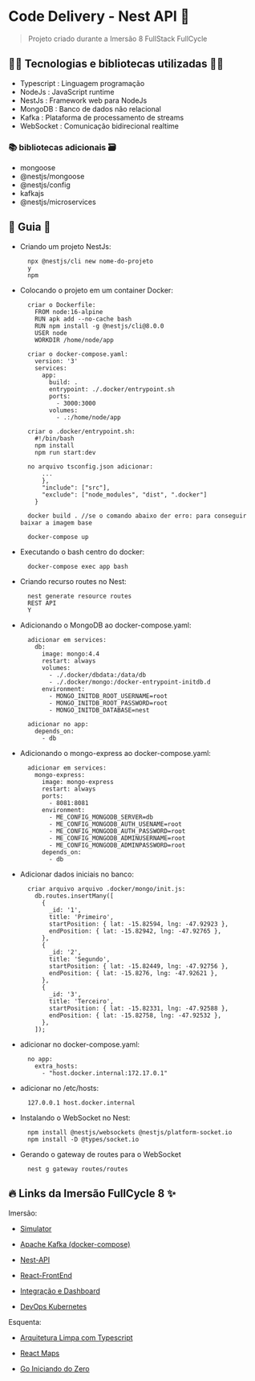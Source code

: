 # Code Delivery - Nest API 🚀

> Projeto criado durante a Imersão 8 FullStack FullCycle

## 👨‍💻 Tecnologias e bibliotecas utilizadas 👩‍💻

- Typescript : Linguagem programação
- NodeJs : JavaScript runtime
- NestJs : Framework web para NodeJs
- MongoDB : Banco de dados não relacional
- Kafka : Plataforma de processamento de streams
- WebSocket : Comunicação bidirecional realtime

### 📚 bibliotecas adicionais 🗃️

- mongoose
- @nestjs/mongoose
- @nestjs/config
- kafkajs
- @nestjs/microservices

## 📖 Guia 📃

- Criando um projeto NestJs:

        npx @nestjs/cli new nome-do-projeto
        y
        npm

- Colocando o projeto em um container Docker:

        criar o Dockerfile:
          FROM node:16-alpine
          RUN apk add --no-cache bash
          RUN npm install -g @nestjs/cli@8.0.0
          USER node
          WORKDIR /home/node/app

        criar o docker-compose.yaml:
          version: '3'
          services:
            app:
              build: .
              entrypoint: ./.docker/entrypoint.sh
              ports:
                - 3000:3000
              volumes:
                - .:/home/node/app

        criar o .docker/entrypoint.sh:
          #!/bin/bash
          npm install
          npm run start:dev

        no arquivo tsconfig.json adicionar:
            ...
            },
            "include": ["src"],
            "exclude": ["node_modules", "dist", ".docker"]
          }

        docker build . //se o comando abaixo der erro: para conseguir baixar a imagem base

        docker-compose up

- Executando o bash centro do docker:

        docker-compose exec app bash

- Criando recurso routes no Nest:

        nest generate resource routes
        REST API
        Y

- Adicionando o MongoDB ao docker-compose.yaml:

        adicionar em services:
          db:
            image: mongo:4.4
            restart: always
            volumes:
              - ./.docker/dbdata:/data/db
              - ./.docker/mongo:/docker-entrypoint-initdb.d
            environment:
              - MONGO_INITDB_ROOT_USERNAME=root
              - MONGO_INITDB_ROOT_PASSWORD=root
              - MONGO_INITDB_DATABASE=nest

        adicionar no app:
          depends_on:
            - db

- Adicionando o mongo-express ao docker-compose.yaml:

        adicionar em services:
          mongo-express:
            image: mongo-express
            restart: always
            ports:
              - 8081:8081
            environment:
              - ME_CONFIG_MONGODB_SERVER=db
              - ME_CONFIG_MONGODB_AUTH_USENAME=root
              - ME_CONFIG_MONGODB_AUTH_PASSWORD=root
              - ME_CONFIG_MONGODB_ADMINUSERNAME=root
              - ME_CONFIG_MONGODB_ADMINPASSWORD=root
            depends_on:
              - db

- Adicionar dados iniciais no banco:

        criar arquivo arquivo .docker/mongo/init.js:
          db.routes.insertMany([
            {
              _id: '1',
              title: 'Primeiro',
              startPosition: { lat: -15.82594, lng: -47.92923 },
              endPosition: { lat: -15.82942, lng: -47.92765 },
            },
            {
              _id: '2',
              title: 'Segundo',
              startPosition: { lat: -15.82449, lng: -47.92756 },
              endPosition: { lat: -15.8276, lng: -47.92621 },
            },
            {
              _id: '3',
              title: 'Terceiro',
              startPosition: { lat: -15.82331, lng: -47.92588 },
              endPosition: { lat: -15.82758, lng: -47.92532 },
            },
          ]);

- adicionar no docker-compose.yaml:

        no app:
          extra_hosts:
            - "host.docker.internal:172.17.0.1"

- adicionar no /etc/hosts:

        127.0.0.1 host.docker.internal

- Instalando o WebSocket no Nest:

        npm install @nestjs/websockets @nestjs/platform-socket.io
        npm install -D @types/socket.io

- Gerando o gateway de routes para o WebSocket

        nest g gateway routes/routes

## 🔥 Links da Imersão FullCycle 8 ✨

Imersão:

- [Simulator](https://github.com/rodolfoHOk/fullcycle.imersaofsfc2/tree/main/simulator)

- [Apache Kafka (docker-compose)](https://github.com/rodolfoHOk/fullcycle.imersaofsfc2/tree/main/apache-kafka)

- [Nest-API](https://github.com/rodolfoHOk/fullcycle.imersaofsfc2/tree/main/nest-api)

- [React-FrontEnd](https://github.com/rodolfoHOk/fullcycle.imersaofsfc2/tree/main/react-frontend)

- [Integração e Dashboard](https://github.com/rodolfoHOk/fullcycle.imersaofsfc2/tree/main/kafka-with-connect)

- [DevOps Kubernetes](https://github.com/rodolfoHOk/fullcycle.imersaofsfc2/tree/main/k8s)

Esquenta: 

- [Arquitetura Limpa com Typescript](https://github.com/rodolfoHOk/fullcycle.typescrit-clean-arch)

- [React Maps](https://github.com/rodolfoHOk/fullcycle.react-maps)

- [Go Iniciando do Zero](https://github.com/rodolfoHOk/fullcycle.go-init-from-zero)
